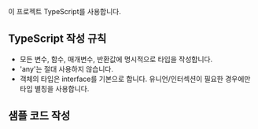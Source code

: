 이 프로젝트 TypeScript를 사용합니다.

## TypeScript 작성 규칙
- 모든 변수, 함수, 매개변수, 반환값에 명시적으로 타입을 작성합니다.
- 'any'는 절대 사용하지 않습니다.
- 객체의 타입은 interface를 기본으로 합니다. 유니언/인터섹션이 필요한 경우에만 타입 별칭을 사용합니다.

## 샘플 코드 작성